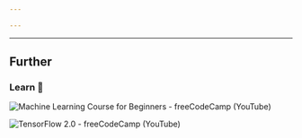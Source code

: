 ```yaml
---

---
```


---
## Further

### Learn 🧠

![Machine Learning Course for Beginners - freeCodeCamp (YouTube)](https://youtube.com/watch?v=NWONeJKn6kc)

![TensorFlow 2.0 - freeCodeCamp (YouTube)](https://youtube.com/watch?v=tPYj3fFJGjk&t=205)